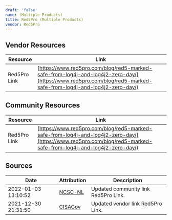 ```yaml
---
draft: 'false'
name: (Multiple Products)
title: Red5Pro (Multiple Products)
vendor: Red5Pro
---
```


## Vendor Resources
| Resource | Link |
| --- | --- |
| Red5Pro Link | [https://www.red5pro.com/blog/red5-marked-safe-from-log4j-and-log4j2-zero-day/](https://www.red5pro.com/blog/red5-marked-safe-from-log4j-and-log4j2-zero-day/) |

## Community Resources
| Resource | Link |
| --- | --- |
| Red5Pro Link | [https://www.red5pro.com/blog/red5-marked-safe-from-log4j-and-log4j2-zero-day/](https://www.red5pro.com/blog/red5-marked-safe-from-log4j-and-log4j2-zero-day/) |


## Sources
| Date | Attribution | Description |
| --- | --- | --- |
| 2022-01-03 13:10:52 | [NCSC-NL](https://github.com/NCSC-NL/log4shell/blob/main/software/README.md) | Updated community link Red5Pro Link.  |
| 2021-12-30 21:31:50 | [CISAGov](https://raw.githubusercontent.com/cisagov/log4j-affected-db/develop/README.md) | Updated vendor link Red5Pro Link.  |
